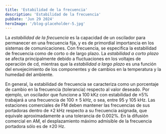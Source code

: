 ```yaml
---
title: 'Estabilidad de la frecuencia'
description: 'Estabilidad de la frecuencia'
pubDate: 'Jun 29 2024'
heroImage: '/blog-placeholder-5.jpg'
---
```


La *estabilidad de la frecuencia* es la capacidad de un oscilador para permanecer en una frecuencia fija, y es de primordial importancia en los sistemas de comunicaciones. Con frecuencia, se especifica la estabilidad de frecuencia como de corto o de largo plazo. La *estabilidad a corto plazo* se afecta principalmente debido a fluctuaciones en los voltajes de operación de cd, mientras que la *estabilidad a largo plazo* es una función del envejecimiento de los componentes y de cambios en la temperatura y la humedad del ambiente.

En general, la estabilidad de frecuencia se caracteriza como un porcentaje de cambio en la frecuencia (tolerancia) respecto al valor deseado. Por ejemplo, un oscilador que funcione a 100 kKz con estabilidad de ±5% trabajará a una frecuencia de 100 ± 5 kHz, o sea, entre 95 y 105 kHz. Las estaciones comerciales de FM deben mantener las frecuencias de sus portadoras dentro de ±2 kHz respecto a su frecuencia asignada, que equivale aproximadamente a una tolerancia de 0.002%. En la difusión comercial en AM, el desplazamiento máximo admisible de la frecuencia portadora sólo es de ±20 Hz.
